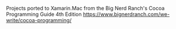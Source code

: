 Projects ported to Xamarin.Mac from the Big Nerd Ranch's Cocoa Programming Guide 4th Edition
https://www.bignerdranch.com/we-write/cocoa-programming/
